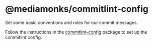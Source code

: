 # @mediamonks/commitlint-config

Set some basic conventions and rules for our commit messages.

Follow the instructions in the [commitlint-config](./packages/commitlint-config/README.md) package
to set up the commitlint config.
